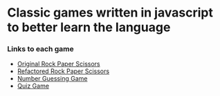 # Classic games written in javascript to better learn the language

### Links to each game
* [Original Rock Paper Scissors](https://silverback-js-games.netlify.com//rps/)
* [Refactored Rock Paper Scissors](https://silverback-js-games.netlify.com//rps-refactor/)
* [Number Guessing Game](https://silverback-js-games.netlify.com//guess/)
* [Quiz Game](https://silverback-js-games.netlify.com/QuizApp)



